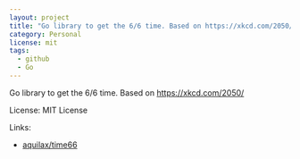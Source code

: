 ```yaml
---
layout: project
title: "Go library to get the 6/6 time. Based on https://xkcd.com/2050/"
category: Personal
license: mit
tags:
  - github
  - Go
---
```


Go library to get the 6/6 time. Based on https://xkcd.com/2050/

License: MIT License

Links:

* [aquilax/time66](https://github.com/aquilax/time66)
